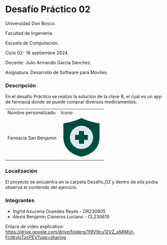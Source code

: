 <b><h1>Desafío Práctico 02</h1></b>
Universidad Don Bosco.

Facultad de Ingeniería.

Escuela de Computación.

Ciclo 02- 16 septiembre 2024.

Docente: Julio Armando García Sánchez.

Asignatura: Desarrollo de Software para Móviles.

<h3>Descripción</h3>
En el desafío Práctico se realizo la solución de la clave B, el cual es un app de farmacia donde se puede comprar diversos medicamentos. 
<table>
  <tr>
    <td>Nombre personalizado:</td>
    <td>Icono</td>
  </tr>
  <tr>
    <td>Farmacia San Benjamín</td>
    <td><center><img width="130px" src="https://github.com/Alexis625/CL230619DSM441/blob/main/Desafio_02/Desafio_02/app/src/main/res/drawable/icono.png"></img></center></td>
  </tr>
  
</table>
<h3>Localización</h3>
El proyecto se encuentra en la carpeta Desafio_02 y dentro de ella podra observa el contenido del ejercicio.
<h3>Integrantes</h3>
<ul>
  <li>Ingrid Azucena Guyedes Reyes - GR230805</li>
  <li>Alexis Benjamin Cisneros Luciano - CL230619</li>
</ul>

Enlace de video explicativo: 
https://drive.google.com/drive/folders/1f9V9cu12VZ_eMIMUi-FctIkvIcTzcPEV?usp=sharing

